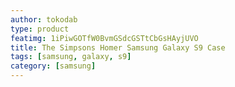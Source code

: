 ```yaml
---
author: tokodab
type: product
featimg: 1iPiwGOTfW0BvmGSdcGSTtCbGsHAyjUVO
title: The Simpsons Homer Samsung Galaxy S9 Case
tags: [samsung, galaxy, s9]
category: [samsung]
---
```

